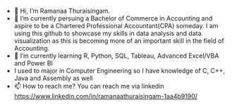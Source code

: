 - 👋 Hi, I’m Ramanaa Thuraisingam.
- 👀 I’m currently persuing a Bachelor of Commerce in Accounting and aspire to be a Chartered Professional Accountant(CPA) someday. I am using this github to showcase my skills
in data analysis and data visualization as this is becoming more of an important skill in the field of Accounting. 
- 🌱 I’m currently learning R, Python, SQL, Tableau, Advanced Excel/VBA and Power BI 
- I used to major in Computer Engineering so I have knowledge of C, C++, Java and Assembly as well
- 📫 How to reach me? You can reach me via linkedin
https://www.linkedin.com/in/ramanaathuraisingam-1aa4b9190/ 


